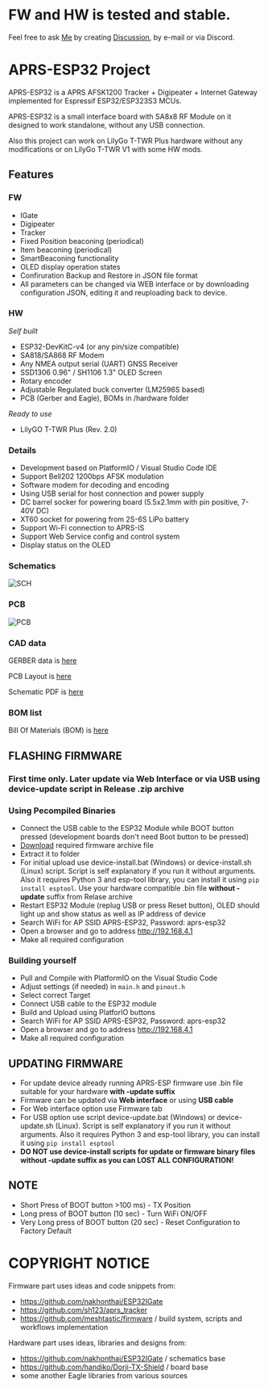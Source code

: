 # FW and HW is tested and stable.

Feel free to ask [Me](https://github.com/erstec) by creating [Discussion](https://github.com/erstec/APRS-ESP/discussions/new), by e-mail or via Discord.

# APRS-ESP32 Project

APRS-ESP32 is a APRS AFSK1200 Tracker + Digipeater + Internet Gateway implemented for Espressif ESP32/ESP323S3 MCUs.

APRS-ESP32 is a small interface board with SA8x8 RF Module on it designed to work standalone, without any USB connection.

Also this project can work on LilyGo T-TWR Plus hardware without any modifications or on LilyGo T-TWR V1 with some HW mods.

## Features
### FW
- IGate
- Digipeater
- Tracker
- Fixed Position beaconing (periodical)
- Item beaconing (periodical)
- SmartBeaconing functionality
- OLED display operation states
- Confiruration Backup and Restore in JSON file format
- All parameters can be changed via WEB interface or by downloading configuration JSON, editing it and reuploading back to device.

### HW
*Self built*
- ESP32-DevKitC-v4 (or any pin/size compatible)
- SA818/SA868 RF Modem
- Any NMEA output serial (UART) GNSS Receiver
- SSD1306 0.96" / SH1106 1.3" OLED Screen
- Rotary encoder
- Adjustable Regulated buck converter (LM2596S based)
- PCB (Gerber and Eagle), BOMs in /hardware folder

*Ready to use*
- LilyGO T-TWR Plus (Rev. 2.0)

### Details
* Development based on PlatformIO / Visual Studio Code IDE
* Support Bell202 1200bps AFSK modulation
* Software modem for decoding and encoding
* Using USB serial for host connection and power supply
* DC barrel socker for powering board (5.5x2.1mm with pin positive, 7-40V DC)
* XT60 socket for powering from 2S-6S LiPo battery
* Support Wi-Fi connection to APRS-IS
* Support Web Service config and control system
* Display status on the OLED

### Schematics

![SCH](doc/APRS-ESP32_SA8x8_Rev_D_Schematics.png)

### PCB

![PCB](doc/APRS-ESP32_SA8x8_Rev_D_PCB.png)

### CAD data
 
GERBER data is [here](hardware/GERBER/APRS-ESP32_SA8x8_V1.7_Rev_D_2022-10-27.zip)

PCB Layout is [here](hardware/APRS-ESP32_SA8x8_Rev_D_PCB.pdf)

Schematic PDF is [here](hardware/APRS-ESP32_SA8x8_Rev_D_Schematics.pdf)

### BOM list  

Bill Of Materials (BOM) is [here](hardware/APRS-ESP32_SA8x8_Rev_D_BOM.txt)

## FLASHING FIRMWARE
### First time only. Later update via Web Interface or via USB using device-update script in Release .zip archive

### Using Pecompiled Binaries
- Connect the USB cable to the ESP32 Module while BOOT button pressed (development boards don't need Boot button to be pressed)
- [Download](https://github.com/erstec/releases) required firmware archive file
- Extract it to folder
- For initial upload use device-install.bat (Windows) or device-install.sh (Linux) script. Script is self explanatory if you run it without arguments. Also it requires Python 3 and esp-tool library, you can install it using `pip install esptool`. Use your hardware compatible .bin file **without -update** suffix from Relase archive
- Restart ESP32 Module (replug USB or press Reset button), OLED should light up and show status as well as IP address of device
- Search WiFi for AP SSID APRS-ESP32, Password: aprs-esp32
- Open a browser and go to address http://192.168.4.1
- Make all required configuration

### Building yourself
- Pull and Compile with PlatformIO on the Visual Studio Code
- Adjust settings (if needed) in `main.h` and `pinout.h`
- Select correct Target
- Connect USB cable to the ESP32 module
- Build and Upload using PlatforIO buttons
- Search WiFi for AP SSID APRS-ESP32, Password: aprs-esp32
- Open a browser and go to address http://192.168.4.1
- Make all required configuration

## UPDATING FIRMWARE
- For update device already running APRS-ESP firmware use .bin file suitable for your hardware **with -update suffix**
- Firmware can be updated via **Web interface** or using **USB cable**
- For Web interface option use Firmware tab
- For USB option use script device-update.bat (Windows) or device-update.sh (Linux). Script is self explanatory if you run it without arguments. Also it requires Python 3 and esp-tool library, you can install it using `pip install esptool`
- **DO NOT use device-install scripts for update or firmware binary files without -update suffix as you can LOST ALL CONFIGURATION!**

## NOTE
* Short Press of BOOT button >100 ms) - TX Position
* Long press of BOOT button (10 sec) - Turn WiFi ON/OFF
* Very Long press of BOOT button (20 sec) - Reset Configuration to Factory Default

# COPYRIGHT NOTICE
Firmware part uses ideas and code snippets from:
- https://github.com/nakhonthai/ESP32IGate
- https://github.com/sh123/aprs_tracker
- https://github.com/meshtastic/firmware / build system, scripts and workflows implementation

Hardware part uses ideas, libraries and designs from:
- https://github.com/nakhonthai/ESP32IGate / schematics base
- https://github.com/handiko/Dorji-TX-Shield / board base
- some another Eagle libraries from various sources
